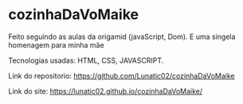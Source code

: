 # cozinhaDaVoMaike
Feito seguindo as aulas da origamid (javaScript, Dom). E uma singela homenagem para minha mãe

Tecnologias usadas:
HTML, CSS, JAVASCRIPT.

Link do repositorio: https://github.com/Lunatic02/cozinhaDaVoMaike

Link do site: https://lunatic02.github.io/cozinhaDaVoMaike/


